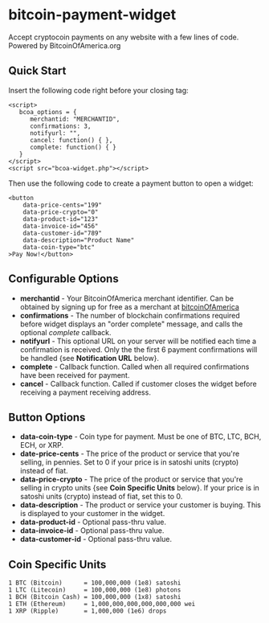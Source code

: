 # bitcoin-payment-widget
Accept cryptocoin payments on any website with a few lines of code. Powered by BitcoinOfAmerica.org

## Quick Start

Insert the following code right before your closing <body> tag:
```
<script>
   bcoa_options = {
      merchantid: "MERCHANTID",
      confirmations: 3,
      notifyurl: "",
      cancel: function() { },
      complete: function() { }
   }
</script>   
<script src="bcoa-widget.php"></script>
```
  
Then use the following code to create a payment button to open a widget:

```
<button 
    data-price-cents="199" 
    data-price-crypto="0"
    data-product-id="123"
    data-invoice-id="456"
    data-customer-id="789"
    data-description="Product Name"
    data-coin-type="btc" 
>Pay Now!</button>
```

## Configurable Options

- **merchantid** - Your BitcoinOfAmerica merchant identifier. Can be obtained by signing up for free as a merchant at [bitcoinOfAmerica](https://www.bitcoinofamerica.org)
- **confirmations** - The number of blockchain confirmations required before widget displays an "order complete" message, and calls the optional *complete* callback. 
- **notifyurl** - This optional URL on your server will be notified each time a confirmation is received. Only the the first 6 payment confirmations will be handled {see **Notification URL** below}.
- **complete** - Callback function. Called when all required confirmations have been received for payment.
- **cancel** - Callback function. Called if customer closes the widget before receiving a payment receiving address.

## Button Options

- **data-coin-type** - Coin type for payment. Must be one of BTC, LTC, BCH, ECH, or XRP.
- **date-price-cents** - The price of the product or service that you're selling, in pennies. Set to 0 if your price is in satoshi units (crypto) instead of fiat.
- **data-price-crypto** - The price of the product or service that you're selling in crypto units {see **Coin Specific Units** below}.  If your price is in satoshi units (crypto) instead of fiat, set this to 0.
- **data-description** - The product or service your customer is buying. This is displayed to your customer in the widget. 
- **data-product-id** - Optional pass-thru value.
- **data-invoice-id** - Optional pass-thru value.
- **data-customer-id** - Optional pass-thru value.


## Coin Specific Units

```
1 BTC (Bitcoin)      = 100,000,000 (1e8) satoshi
1 LTC (Litecoin)     = 100,000,000 (1e8) photons
1 BCH (Bitcoin Cash) = 100,000,000 (1x8) satoshi
1 ETH (Ethereum)     = 1,000,000,000,000,000,000 wei
1 XRP (Ripple)       = 1,000,000 (1e6) drops
```
      
